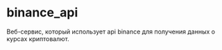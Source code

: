 # binance_api
Веб-сервис, который использует api binance для получения данных о курсах криптовалют.
